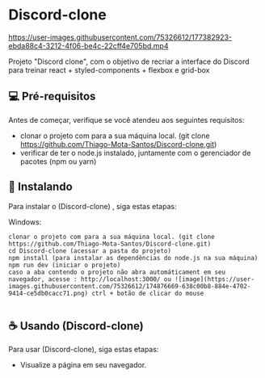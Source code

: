 # Discord-clone

https://user-images.githubusercontent.com/75326612/177382923-ebda88c4-3212-4f06-be4c-22cff4e705bd.mp4

Projeto "Discord clone", com o objetivo de recriar a interface do Discord para treinar react + styled-components + flexbox e grid-box

## 💻 Pré-requisitos

Antes de começar, verifique se você atendeu aos seguintes requisitos:

- clonar o projeto com para a sua máquina local. (git clone https://github.com/Thiago-Mota-Santos/Discord-clone.git)
- verificar de ter o node.js instalado, juntamente com o gerenciador de pacotes (npm ou yarn)

## 🚀 Instalando <Discord-clone>

Para instalar o (Discord-clone) , siga estas etapas:

Windows:

```
clonar o projeto com para a sua máquina local. (git clone https://github.com/Thiago-Mota-Santos/Discord-clone.git)
cd Discord-clone (acessar a pasta do projeto)
npm install (para instalar as dependências do node.js na sua máquina)
npm run dev (iniciar o projeto)
caso a aba contendo o projeto não abra automáticament em seu navegador, acesse : http://localhost:3000/ ou ![image](https://user-images.githubusercontent.com/75326612/174876669-638c00b8-884e-4702-9414-ce5db0cacc71.png) ctrl + botão de clicar do mouse


```

## ☕ Usando (Discord-clone)

Para usar (Discord-clone), siga estas etapas:

- Visualize a página em seu navegador.

